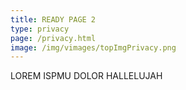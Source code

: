 ```yaml
---
title: READY PAGE 2
type: privacy
page: /privacy.html
image: /img/vimages/topImgPrivacy.png
---
```

LOREM ISPMU DOLOR HALLELUJAH

